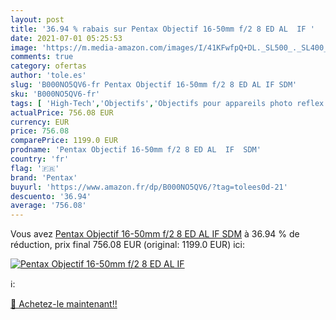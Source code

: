 ```yaml
---
layout: post
title: '36.94 % rabais sur Pentax Objectif 16-50mm f/2 8 ED AL  IF '
date: 2021-07-01 05:25:53
image: 'https://m.media-amazon.com/images/I/41KFwfpQ+DL._SL500_._SL400_.jpg'
comments: true
category: ofertas
author: 'tole.es'
slug: 'B000NO5QV6-fr Pentax Objectif 16-50mm f/2 8 ED AL IF SDM'
sku: 'B000NO5QV6-fr'
tags: [ 'High-Tech','Objectifs','Objectifs pour appareils photo reflex et hybrides','Objectifs pour reflex','Photo et caméscopes','pentax', ]
actualPrice: 756.08 EUR
currency: EUR
price: 756.08
comparePrice: 1199.0 EUR
prodname: 'Pentax Objectif 16-50mm f/2 8 ED AL  IF  SDM'
country: 'fr'
flag: '🇫🇷'
brand: 'Pentax'
buyurl: 'https://www.amazon.fr/dp/B000NO5QV6/?tag=tolees0d-21'
descuento: '36.94'
average: '756.08'
---
```


Vous avez [Pentax Objectif 16-50mm f/2 8 ED AL  IF  SDM](https://www.amazon.fr/dp/B000NO5QV6/?tag=tolees0d-21)  à  36.94 % de réduction, prix final  756.08 EUR (original: 1199.0 EUR) ici:

[![Pentax Objectif 16-50mm f/2 8 ED AL  IF ](https://m.media-amazon.com/images/I/41KFwfpQ+DL._SL500_._SL400_.jpg)](https://www.amazon.fr/dp/B000NO5QV6/?tag=tolees0d-21)

ℹ️:


[🛒 Achetez-le maintenant!!](https://www.amazon.fr/dp/B000NO5QV6/?tag=tolees0d-21)
